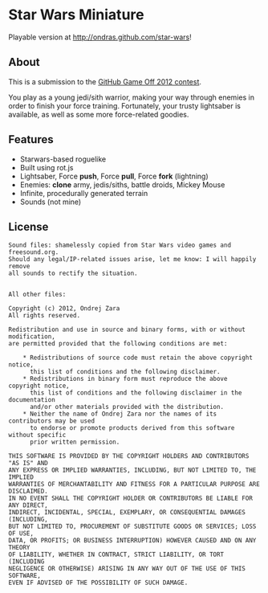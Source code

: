 # Star Wars Miniature

Playable version at http://ondras.github.com/star-wars!

## About

This is a submission to the [GitHub Game Off 2012 contest](https://github.com/blog/1303-github-game-off).

You play as a young jedi/sith warrior, making your way through enemies in order to finish your force training. Fortunately, your trusty lightsaber is available, as well as some more force-related goodies.

## Features

* Starwars-based roguelike
* Built using rot.js
* Lightsaber, Force **push**, Force **pull**, Force **fork** (lightning)
* Enemies: **clone** army, jedis/siths, battle droids, Mickey Mouse
* Infinite, procedurally generated terrain
* Sounds (not mine)

## License

	Sound files: shamelessly copied from Star Wars video games and freesound.org.
	Should any legal/IP-related issues arise, let me know: I will happily remove 
	all sounds to rectify the situation.


	All other files:

	Copyright (c) 2012, Ondrej Zara
	All rights reserved.

	Redistribution and use in source and binary forms, with or without modification, 
	are permitted provided that the following conditions are met:

		* Redistributions of source code must retain the above copyright notice, 
		  this list of conditions and the following disclaimer.
		* Redistributions in binary form must reproduce the above copyright notice, 
		  this list of conditions and the following disclaimer in the documentation 
		  and/or other materials provided with the distribution.
		* Neither the name of Ondrej Zara nor the names of its contributors may be used 
		  to endorse or promote products derived from this software without specific 
		  prior written permission.
				
	THIS SOFTWARE IS PROVIDED BY THE COPYRIGHT HOLDERS AND CONTRIBUTORS "AS IS" AND 
	ANY EXPRESS OR IMPLIED WARRANTIES, INCLUDING, BUT NOT LIMITED TO, THE IMPLIED 
	WARRANTIES OF MERCHANTABILITY AND FITNESS FOR A PARTICULAR PURPOSE ARE DISCLAIMED. 
	IN NO EVENT SHALL THE COPYRIGHT HOLDER OR CONTRIBUTORS BE LIABLE FOR ANY DIRECT, 
	INDIRECT, INCIDENTAL, SPECIAL, EXEMPLARY, OR CONSEQUENTIAL DAMAGES (INCLUDING, 
	BUT NOT LIMITED TO, PROCUREMENT OF SUBSTITUTE GOODS OR SERVICES; LOSS OF USE, 
	DATA, OR PROFITS; OR BUSINESS INTERRUPTION) HOWEVER CAUSED AND ON ANY THEORY 
	OF LIABILITY, WHETHER IN CONTRACT, STRICT LIABILITY, OR TORT (INCLUDING 
	NEGLIGENCE OR OTHERWISE) ARISING IN ANY WAY OUT OF THE USE OF THIS SOFTWARE, 
	EVEN IF ADVISED OF THE POSSIBILITY OF SUCH DAMAGE.
